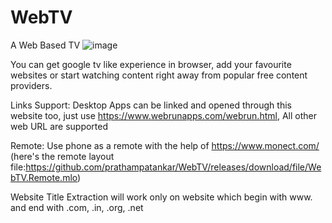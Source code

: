 # WebTV
A Web Based TV
![image](https://github.com/prathampatankar/WebTV/assets/83165113/9943f7fe-bfb2-4447-a684-f5c639f8f705)

You can get google tv like experience in browser, add your favourite websites or start watching content right away from popular free content providers.

Links Support: Desktop Apps can be linked and opened through this website too, just use https://www.webrunapps.com/webrun.html, All other web URL are supported

Remote: Use phone as a remote with the help of https://www.monect.com/ (here's the remote layout file:https://github.com/prathampatankar/WebTV/releases/download/file/WebTV.Remote.mlo)

Website Title Extraction will work only on website which begin with www. and end with .com, .in, .org, .net  
